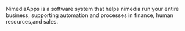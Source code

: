 NimediaApps is a software system that helps nimedia run your entire business, supporting automation and processes in finance, human resources,and sales.
